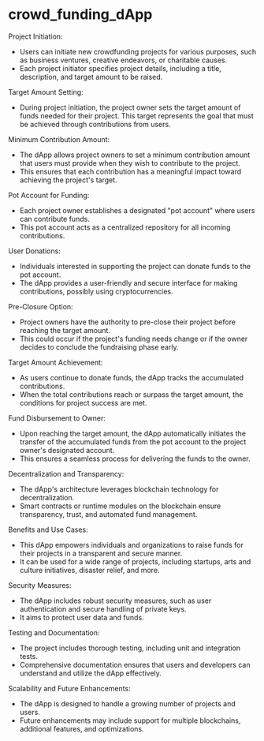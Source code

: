 # crowd_funding_dApp
Project Initiation:
- Users can initiate new crowdfunding projects for various purposes, such as business ventures, creative endeavors, or charitable causes.
- Each project initiator specifies project details, including a title, description, and target amount to be raised.

Target Amount Setting:
- During project initiation, the project owner sets the target amount of funds needed for their project. This target represents the goal that must be achieved through contributions from users.

Minimum Contribution Amount:
- The dApp allows project owners to set a minimum contribution amount that users must provide when they wish to contribute to the project.
- This ensures that each contribution has a meaningful impact toward achieving the project's target.

Pot Account for Funding:
- Each project owner establishes a designated "pot account" where users can contribute funds.
- This pot account acts as a centralized repository for all incoming contributions.

User Donations:
- Individuals interested in supporting the project can donate funds to the pot account.
- The dApp provides a user-friendly and secure interface for making contributions, possibly using cryptocurrencies.

Pre-Closure Option:
- Project owners have the authority to pre-close their project before reaching the target amount.
- This could occur if the project's funding needs change or if the owner decides to conclude the fundraising phase early.

Target Amount Achievement:
- As users continue to donate funds, the dApp tracks the accumulated contributions.
- When the total contributions reach or surpass the target amount, the conditions for project success are met.

Fund Disbursement to Owner:
- Upon reaching the target amount, the dApp automatically initiates the transfer of the accumulated funds from the pot account to the project owner's designated account.
- This ensures a seamless process for delivering the funds to the owner.

Decentralization and Transparency:
- The dApp's architecture leverages blockchain technology for decentralization.
- Smart contracts or runtime modules on the blockchain ensure transparency, trust, and automated fund management.

Benefits and Use Cases:
- This dApp empowers individuals and organizations to raise funds for their projects in a transparent and secure manner.
- It can be used for a wide range of projects, including startups, arts and culture initiatives, disaster relief, and more.

Security Measures:
- The dApp includes robust security measures, such as user authentication and secure handling of private keys.
- It aims to protect user data and funds.

Testing and Documentation:
- The project includes thorough testing, including unit and integration tests.
- Comprehensive documentation ensures that users and developers can understand and utilize the dApp effectively.

Scalability and Future Enhancements:
- The dApp is designed to handle a growing number of projects and users.
- Future enhancements may include support for multiple blockchains, additional features, and optimizations.
